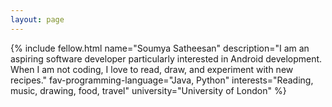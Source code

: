 ```yaml
---
layout: page
---
```


{% include fellow.html 
name="Soumya Satheesan"
description="I am an aspiring software developer 
    particularly interested in Android development. 
    When I am not coding, I love to read, draw, and experiment with new recipes."
fav-programming-language="Java, Python"
interests="Reading, music, drawing, food, travel"
university="University of London"
%}

